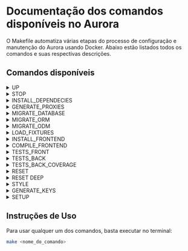 # Documentação dos comandos disponíveis no Aurora

O Makefile automatiza várias etapas do processo de configuração e manutenção do Aurora usando Docker. Abaixo estão listados todos os comandos e suas respectivas descrições.

## Comandos disponíveis
<details>
<summary>UP</summary>

### `up`
Inicia os serviços Docker em modo *detached* (em segundo plano).
- **Uso:** `make up`
- **Descrição:** Este comando executa `docker compose up -d`, iniciando todos os contêineres definidos no arquivo `docker-compose.yml` em segundo plano, para que você possa continuar usando o terminal.
</details>

<details>
<summary>STOP</summary>

### `stop`
Para os serviços Docker.
- **Uso:** `make stop`
- **Descrição:** Executa `docker compose stop`, encerrando todos os contêineres e redes iniciados pelo comando `up`.
</details>

<details>
<summary>INSTALL_DEPENDECIES</summary>

### `install_dependencies`
Instala as dependências PHP dentro do contêiner.
- **Uso:** `make install_dependencies`
- **Descrição:** Executa `composer install` dentro do contêiner PHP, instalando todas as dependências listadas no arquivo `composer.json`.

</details>

<details>
<summary>GENERATE_PROXIES</summary>

### `generate_proxies`
Gera os proxies do MongoDB.
- **Uso:** `make generate_proxies`
- **Descrição:** Executa `php bin/console doctrine:mongodb:generate:proxies`, gerando os arquivos de proxy necessários para a integração com MongoDB no projeto.
</details>

<details>
<summary>MIGRATE_DATABASE</summary>

### `migrate_database`
Executa as migrações no banco relacional e do não relacional
- **Uso:** `make migrate_database`
- **Descrição:** Executa `make migration_orm` e `make migration_odm` dentro do contêiner, aplicando todas as migrações pendentes.
</details>

<details>
<summary>MIGRATE_ORM</summary>

### `migrate_orm`
Executa as migrações no banco relacional
- **Uso:** `make migrate_orm`
- **Descrição:** Executa `php bin/console doctrine:migrations:migrate -n` dentro do contêiner, aplicando todas as migrações pendentes no banco de dados sem pedir confirmação adicional (`-n` significa *no interaction*).
</details>

<details>
<summary>MIGRATE_ODM</summary>

### `migrate_odm`
Executa as migrações no banco não relacional
- **Uso:** `make migrate_odm`
- **Descrição:** Executa `php bin/console app:mongo:migrations:execute` dentro do contêiner, aplicando todas as migrações pendentes no banco de dados não relacional.
</details>

<details>
<summary>LOAD_FIXTURES</summary>

### `load_fixtures`
Carrega os dados de *fixtures* no banco de dados.
- **Uso:** `make load_fixtures`
- **Descrição:** Executa `php bin/console doctrine:fixtures:load -n`, carregando dados fictícios (fixtures) no banco de dados. Útil para popular o banco com dados de teste.
</details>

<details>
<summary>INSTALL_FRONTEND</summary>

### `install_frontend`
Instala as dependências do frontend.
- **Uso:** `make install_frontend`
- **Descrição:** Executa `php bin/console importmap:install`, instalando as dependências frontend necessárias para o Aurora.
</details>

<details>
<summary>COMPILE_FRONTEND</summary>

### `compile_frontend`
Compila os arquivos do frontend.
- **Uso:** `make compile_frontend`
- **Descrição:** Executa `php bin/console asset-map:compile`, compilando os arquivos frontend (como CSS e JavaScript) para o Aurora.
</details>

<details>
<summary>TESTS_FRONT</summary>

### `tests_front`
Executa as fixtures de dados e os testes de frontend.
- **Uso:** `make tests_front`
- **Descrição:** Carrega os dados de fixtures no banco de dados e depois roda os testes de frontend com Cypress.
</details>

<details>
<summary>TESTS_BACK</summary>

### `tests_back`
Executa as fixtures de dados e os testes de backend.
- **Uso:** `make tests_back`
- **Descrição:** Carrega os dados de fixtures e roda os testes backend usando PHPUnit.
</details>

<details>

<summary>TESTS_BACK_COVERAGE</summary>

### `tests_back_coverage`
Executa as fixtures de dados, os testes de backend e gera um relatório sobre a atual cobertura de testes.
- **Uso:** `make tests_back_coverage`
- **Descrição:** Carrega os dados de fixtures e roda os testes backend usando PHPUnit, utiliza também o xdebug e a biblioteca phpunit/php-code-coverage.
> O resultado da análise de cobertura pode ser visto no diretório coverage-html, ou no arquivo coverage.xml
</details>

<details>
<summary>RESET</summary>

### `reset`
Limpa o cache do Aurora.
- **Uso:** `make reset`
- **Descrição:** Executa `php bin/console cache:clear` para limpar o cache gerado pela aplicação.
</details>

<details>
<summary>RESET DEEP</summary>

### `reset`
Faz um reset de tudo do diretório storage.
- **Uso:** `make reset-deep`
- **Descrição:** Executa `php bin/console cache:clear` para limpar o cache gerado pela aplicação, e outros comandos para excluir o conteudo do diretório `/var`
</details>

<details>
<summary>STYLE</summary>

### `style`
Executa o PHP CS Fixer.
- **Uso:** `make style`
- **Descrição:** Executa `php bin/console app:code-style` e `php vendor/bin/phpcs`  dentro do contêiner PHP para garantir que o código segue os padrões de estilo definidos pelo Aurora.
</details>

<details>
<summary>GENERATE_KEYS</summary>

### `generate_keys`
Gera as chaves de autenticação JWT.
- **Uso:** `make generate_keys`
- **Descrição:** Executa `php bin/console lexik:jwt:generate-keypair --overwrite` para gerar ou sobrescrever as chaves usadas para autenticação JWT.
</details>

<details>
<summary>SETUP</summary>

### `setup`
Executa uma sequência de passos de configuração.
- **Uso:** `make setup`
- **Descrição:** Este comando é um *shortcut* para rodar os comandos: `up`, `install_dependencies`, `generate_proxies`, `migrate_database`, `load_fixtures`, `install_frontend`, `compile_frontend`, e `generate_keys` de uma vez só.
</details>

## Instruções de Uso

Para usar qualquer um dos comandos, basta executar no terminal:
```bash
make <nome_do_comando>
